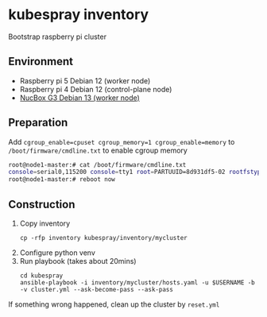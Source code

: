 # kubespray inventory

Bootstrap raspberry pi cluster

## Environment

- Raspberry pi 5 Debian 12 (worker node)
- Raspberry pi 4 Debian 12 (control-plane node)
- [NucBox G3 Debian 13 (worker node)](./adding-node.md)

## Preparation

Add `cgroup_enable=cpuset cgroup_memory=1 cgroup_enable=memory` to `/boot/firmware/cmdline.txt` to enable cgroup memory
```bash
root@node1-master:# cat /boot/firmware/cmdline.txt
console=serial0,115200 console=tty1 root=PARTUUID=8d931df5-02 rootfstype=ext4 fsck.repair=yes rootwait cgroup_enable=cpuset cgroup_memory=1 cgroup_enable=memory
root@node1-master:# reboot now
```

## Construction
1. Copy inventory
   ```
   cp -rfp inventory kubespray/inventory/mycluster
   ```
1. Configure python venv
1. Run playbook (takes about 20mins)
   ```
   cd kubespray
   ansible-playbook -i inventory/mycluster/hosts.yaml -u $USERNAME -b -v cluster.yml --ask-become-pass --ask-pass
   ```

If something wrong happened, clean up the cluster by `reset.yml`

